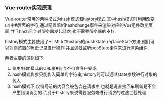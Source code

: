 ### Vue-router实现原理

Vue-router常用的两种模式为hash模式和history模式.其中hash模式时利用改变url中#后面的字符,通过配置监听hashchange事件来渲染对应的Vue组件改变页面,并且hash不会对服务器发起请求,也不需要服务器的支持.

history模式主要使用了HTML5中history的pushState,replaceState方法,他们可以对浏览器的历史记录进行操作,并且通过监听popState事件来进行渲染组件.

两者主要的区别如下:

1. 使用hash模式的URL带#符号不符合客户要求
2. hash模式传参只能传入简单的字符串,history则可以通过state参数进行对象的传入
3. hash模式下,仅符号前的内容会被包含在请求中,也就是说直接回车刷新是不会产生错误页面的.而对于history来说需要服务端进行请求的过滤拦截处理

